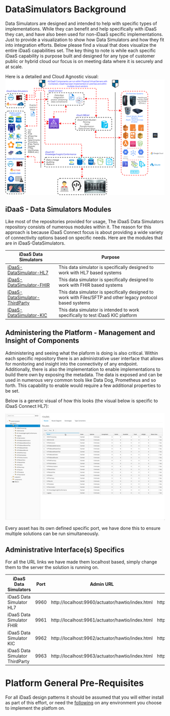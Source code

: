 # DataSimulators Background
Data Simulators are designed and intended to help with specific types of implementations. While they can benefit and help specifically with iDaaS they can, and have also been used for non-iDaaS specific implementations. Just to provide a visualization to show 
how Data Simulators and how they fit into integration efforts. Below please find a visual that does visualize the entire 
iDaaS capabilities set. The key thing to note is while each specific iDaaS capability is purpose built and designed for any type of customer public or hybrid cloud our focus is on meeting data where it is securely and at scale.

Here is a detailed and Cloud Agnostic visual:<br/>
![iDaaS Cloud Agnostic Data Flow.png](https://github.com/Project-Herophilus/Project-Herophilus-Assets/blob/main/images/iDaaS-Platform/Implementations/Implementations-Gen-CloudAgnostic.png)
<br/>

## iDaaS - Data Simulators Modules
Like most of the repositories provided for usage, The iDaaS Data Simulators repository consists of numerous modules within it.
The reason for this approach is because iDaaS Connect focus is about providing a wide variety of connectivity options based
on specific needs. Here are the modules that are in iDaaS-DataSimulators.

| iDaaS Data Simulators                                  | Purpose                                                                                                      |                                                                           
|--------------------------------------------------------|--------------------------------------------------------------------------------------------------------------|
| [iDaaS-DataSimulator-HL7](HL7/README.md)               | This data simulator is specifically designed to work with HL7 based systems                                  |
| [iDaaS-DataSimulator-FHIR](FHIR/README.md)             | This data simulator is specifically designed to work with FHIR based systems                                 |
| [iDaaS-DataSimulator-ThirdParty](ThirdParty/README.md) | This data simulator is specifically designed to work with Files/SFTP and other legacy protocol based systems |
| [iDaaS-DataSimulator-KIC](KIC/README.md)               | This data simulator is intended to work specifically to test iDaaS KIC platform                              |

## Administering the Platform - Management and Insight of Components
Administering and seeing what the plaform is doing is also critical. Within each specific repository there is an administrative user interface that allows for monitoring and insight into the connectivity of any endpoint. Additionally, there is also the implementation to enable implementations to build there own by exposing the metadata. The data is exposed and can be used in numerous very common tools like Data Dog, Prometheus and so forth.
This capability to enable would require a few additional properties to be set.

Below is a generic visual of how this looks (the visual below is specific to iDaaS Connect HL7): <br/>

![iDaaS Platform - Visuals - iDaaS Data Flow - Detailed](https://github.com/Project-Herophilus/Project-Herophilus-Assets/blob/main/images/iDaaS-Platform/iDaaS-Mgmt-UI.png)

Every asset has its own defined specific port, we have done this to ensure multiple solutions can be run simultaneously.

## Administrative Interface(s) Specifics
For all the URL links we have made them localhost based, simply change them to the server the solution is running on.

| iDaaS Data Simulators           | Port | Admin URL                                        | JMX URL                                                                                   |                                                                                   
|---------------------------------|------|--------------------------------------------------|-------------------------------------------------------------------------------------------| 
| iDaaS Data Simulator HL7        | 9960 | http://localhost:9960/actuator/hawtio/index.html | http://localhost:9960/actuator/jolokia/read/org.apache.camel:context=*,type=routes,name=* | 
| iDaaS Data Simulator FHIR       | 9961 | http://localhost:9961/actuator/hawtio/index.html | http://localhost:9961/actuator/jolokia/read/org.apache.camel:context=*,type=routes,name=* |  
| iDaaS Data Simulator KIC        | 9962 | http://localhost:9962/actuator/hawtio/index.html | http://localhost:9962/actuator/jolokia/read/org.apache.camel:context=*,type=routes,name=* |  
| iDaaS Data Simulator ThirdParty | 9963 | http://localhost:9963/actuator/hawtio/index.html | http://localhost:9963/actuator/jolokia/read/org.apache.camel:context=*,type=routes,name=* |  

# Platform General Pre-Requisites
For all iDaaS design patterns it should be assumed that you will either install as part of this effort, or need the [following](https://github.com/Project-Herophilus/Project-Herophilus-Assets/blob/main/PreRequisites.md) on any environment you choose to implement the platfom on.

